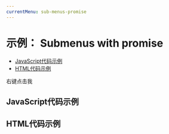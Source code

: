 ```yaml
---
currentMenu: sub-menus-promise  
---
```


# 示例： Submenus with promise

<!-- START doctoc generated TOC please keep comment here to allow auto update -->
<!-- DON'T EDIT THIS SECTION, INSTEAD RE-RUN doctoc TO UPDATE -->


- [JavaScript代码示例](#example-code)
- [HTML代码示例](#example-html)

<!-- END doctoc generated TOC please keep comment here to allow auto update -->

<span class="context-menu-one btn btn-neutral">右键点击我</span>

## JavaScript代码示例

<script type="text/javascript" class="showcase">
var errorItems = { "errorItem": { name: "Could not load items" },};//example usage if you want to reject promise
    var loadItems = function () {//example method that will eventually do an async call
        var dfd = jQuery.Deferred();
        setTimeout(function () {
            dfd.resolve(subItems);
        }, 1000);
        //setTimeout(function () {
        //    dfd.reject(errorItems);
        //}, 1000); //could be used to reject items, providing the same format list.
        return dfd.promise();//return a jquery promise, see http://api.jquery.com/deferred.promise/
    };

    var subItems = {
        "sub1": { name: "Submenu1", icon: "edit" },
        "sub2": { name: "Submenu2", icon: "cut" },
    };
    //normal context menu initialization.
    $.contextMenu({
        selector: '.context-menu-one',
        build: function ($trigger, e) {
            return {
                callback: function (key, options) {
                    var m = "clicked: " + key;
                    console.log(m);
                },
                items: {
                    "edit": { name: "Edit", icon: "edit" },
                    "cut": { name: "Cut", icon: "cut" },
                    "status": {
                        name: "Status",
                        icon: "delete",
                        items: loadItems(),//providing promise instead of items
                    },
                }
            };
        }
    });
</script>

## HTML代码示例
<div style="display:none;" class="showcase" data-showcase-import=".context-menu-one"></div>
